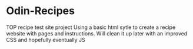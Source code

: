 # Odin-Recipes
TOP recipe test site project
Using a basic html sytle to create a recipe website with pages and instructions. Will clean it up later with an improved CSS and hopefully eventually JS
